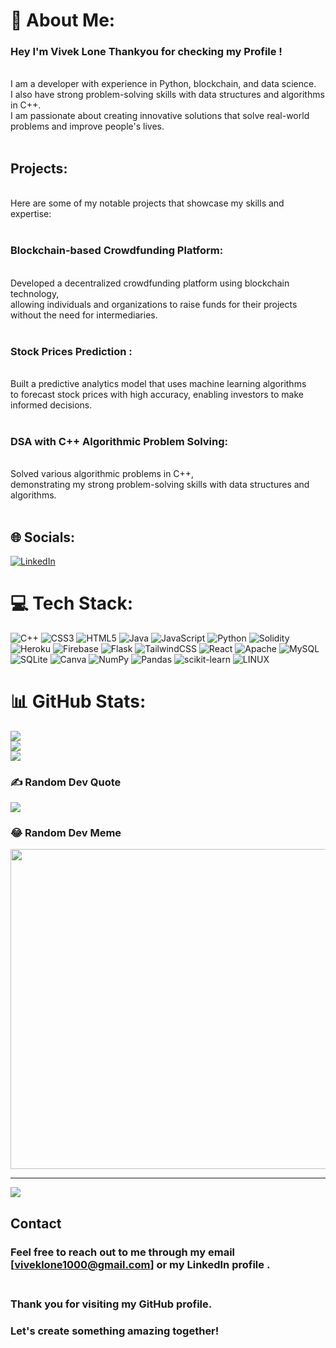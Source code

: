 # 💫 About Me:
### Hey I'm Vivek Lone Thankyou for checking my Profile !
<br>I am a developer with experience in Python, blockchain, and data science. <br>I also have strong problem-solving skills with data structures and algorithms in C++. <br>I am passionate about creating innovative solutions that solve real-world problems and improve people's lives.<br><br>
## Projects: 
<br>Here are some of my notable projects that showcase my skills and expertise:<br><br>
### Blockchain-based Crowdfunding Platform: 
<br>Developed a decentralized crowdfunding platform using blockchain technology,<br>allowing individuals and organizations to raise funds for their projects without the need for intermediaries.<br><br>
### Stock Prices Prediction : 
<br>Built a predictive analytics model that uses machine learning algorithms <br>to forecast stock prices with high accuracy, enabling investors to make informed decisions.<br><br>
### DSA with C++ Algorithmic Problem Solving: 
<br>Solved various algorithmic problems in C++, <br>demonstrating my strong problem-solving skills with data structures and algorithms.<br><br>


## 🌐 Socials:
[![LinkedIn](https://img.shields.io/badge/LinkedIn-%230077B5.svg?logo=linkedin&logoColor=white)](https://linkedin.com/in/vivek-lone-859807201) 

# 💻 Tech Stack:
![C++](https://img.shields.io/badge/c++-%2300599C.svg?style=flat&logo=c%2B%2B&logoColor=white) ![CSS3](https://img.shields.io/badge/css3-%231572B6.svg?style=flat&logo=css3&logoColor=white) ![HTML5](https://img.shields.io/badge/html5-%23E34F26.svg?style=flat&logo=html5&logoColor=white) ![Java](https://img.shields.io/badge/java-%23ED8B00.svg?style=flat&logo=java&logoColor=white) ![JavaScript](https://img.shields.io/badge/javascript-%23323330.svg?style=flat&logo=javascript&logoColor=%23F7DF1E) ![Python](https://img.shields.io/badge/python-3670A0?style=flat&logo=python&logoColor=ffdd54) ![Solidity](https://img.shields.io/badge/Solidity-%23363636.svg?style=flat&logo=solidity&logoColor=white) ![Heroku](https://img.shields.io/badge/heroku-%23430098.svg?style=flat&logo=heroku&logoColor=white) ![Firebase](https://img.shields.io/badge/firebase-%23039BE5.svg?style=flat&logo=firebase) ![Flask](https://img.shields.io/badge/flask-%23000.svg?style=flat&logo=flask&logoColor=white) ![TailwindCSS](https://img.shields.io/badge/tailwindcss-%2338B2AC.svg?style=flat&logo=tailwind-css&logoColor=white) ![React](https://img.shields.io/badge/react-%2320232a.svg?style=flat&logo=react&logoColor=%2361DAFB) ![Apache](https://img.shields.io/badge/apache-%23D42029.svg?style=flat&logo=apache&logoColor=white) ![MySQL](https://img.shields.io/badge/mysql-%2300f.svg?style=flat&logo=mysql&logoColor=white) ![SQLite](https://img.shields.io/badge/sqlite-%2307405e.svg?style=flat&logo=sqlite&logoColor=white) ![Canva](https://img.shields.io/badge/Canva-%2300C4CC.svg?style=flat&logo=Canva&logoColor=white) ![NumPy](https://img.shields.io/badge/numpy-%23013243.svg?style=flat&logo=numpy&logoColor=white) ![Pandas](https://img.shields.io/badge/pandas-%23150458.svg?style=flat&logo=pandas&logoColor=white) ![scikit-learn](https://img.shields.io/badge/scikit--learn-%23F7931E.svg?style=flat&logo=scikit-learn&logoColor=white) ![LINUX](https://img.shields.io/badge/Linux-FCC624?style=flat&logo=linux&logoColor=black)
# 📊 GitHub Stats:
![](https://github-readme-stats.vercel.app/api?username=loliet-L&theme=dark&hide_border=false&include_all_commits=false&count_private=false)<br/>
![](https://github-readme-streak-stats.herokuapp.com/?user=loliet-L&theme=dark&hide_border=false)<br/>
![](https://github-readme-stats.vercel.app/api/top-langs/?username=loliet-L&theme=dark&hide_border=false&include_all_commits=false&count_private=false&layout=compact)

### ✍️ Random Dev Quote
![](https://quotes-github-readme.vercel.app/api?type=horizontal&theme=tokyonight)

### 😂 Random Dev Meme
<img src="https://miro.medium.com/v2/resize:fit:720/format:webp/0*Ejjeyjc10wrnECuf.jpg" width="512px"/>

---
[![](https://visitcount.itsvg.in/api?id=loliet-L&icon=0&color=0)](https://visitcount.itsvg.in)


## Contact<br>
### Feel free to reach out to me through my email [viveklone1000@gmail.com] or my LinkedIn profile .<br><br>
### Thank you for visiting my GitHub profile. <br>
### Let's create something amazing together!<br><br><br><br>
